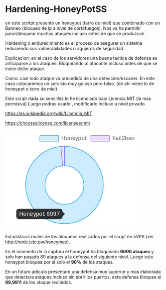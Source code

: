 # Hardening-HoneyPotSS
en este scritpt presento un honeypot (tarro de miel) que combinado con un Banneo (bloqueo de ip a nivel de cortafuegos). Nos va ha permitir parar/bloquear muchos ataques incluso antes de que se produzcan.

Hardening o endurecimiento es el proceso de asegurar un sistema reduciendo sus vulnerabilidades o agujeros de seguridad.

Explicacion: en el caso de los servidores una buena tactica de defensa es anticiparse a los ataques. Bloqueando al atacante incluso antes de que se inicie dicho ataque.

Como: casi todo ataque va precedido de una deteccion/escaner. En este caso colocaremos un servicio muy goloso pero falso. (de ahi viene lo de honeypot o tarro de miel)

Este script dada su sencillez lo he licenciado bajo Licencia MIT (la mas permisiva)
Luego podras usarlo , modificarlo incluso a nivel privado.

https://es.wikipedia.org/wiki/Licencia_MIT

https://choosealicense.com/licenses/mit/


![](Estadisticas_HoneyPotSS.jpg)

Estadisticas reales de los bloqueos realizados por el script en 5VPS
(ver http://node.jejo.pw/honeymap).

En el momento de la captura el honeypot ha bloqueado **6000 ataques** 
y solo han pasado 89 ataques a la defensa del siguiente nivel.
Luego este honeypot bloquea por si solo el **98%** de los ataques.

En un futuro articulo presentare una defensa muy superior y mas elaborada que detectara ataques incluso sin abrir los puertos. esta defensa bloquea el **99,9911** de los ataque recibidos.
